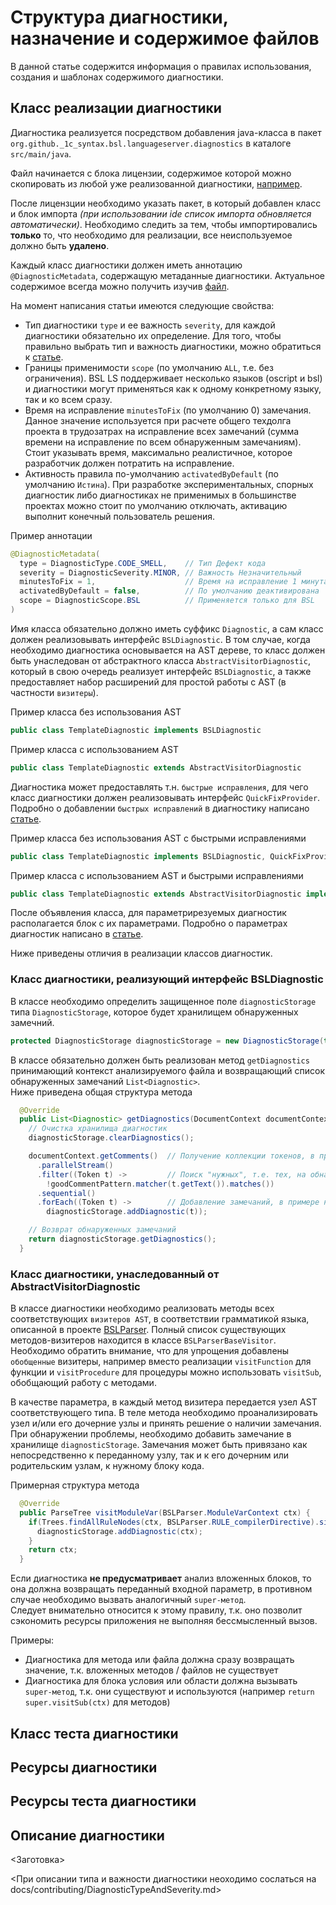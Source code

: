 # Структура диагностики, назначение и содержимое файлов

В данной статье содержится информация о правилах использования, создания и шаблонах содержимого диагностики.

## Класс реализации диагностики

Диагностика реализуется посредством добавления java-класса в пакет `org.github._1c_syntax.bsl.languageserver.diagnostics` в каталоге `src/main/java`.  

Файл начинается с блока лицензии, содержимое которой можно скопировать из любой уже реализованной диагностики, [например](src/main/java/org/github/_1c_syntax/bsl/languageserver/diagnostics/CanonicalSpellingKeywordsDiagnostic.java).

После лицензции необходимо указать пакет, в который добавлен класс и блок импорта _(при использовании ide список импорта обновляется автоматически)_. Необходимо следить за тем, чтобы импортировались **только** то, что необходимо для реализации, все неиспользуемое должно быть **удалено**.

Каждый класс диагностики должен иметь аннотацию `@DiagnosticMetadata`, содержащую метаданные диагностики. Актуальное содержимое всегда можно получить изучив [файл](src/main/java/org/github/_1c_syntax/bsl/languageserver/diagnostics/metadata/DiagnosticMetadata.java).

На момент написания статьи имеются следующие свойства:

- Тип диагностики `type` и ее важность `severity`, для каждой диагностики обязательно их определение. Для того, чтобы правильно выбрать тип и важность диагностики, можно обратиться к [статье](docs/contributing/DiagnosticTypeAndSeverity.md).
- Границы применимости `scope` (по умолчанию `ALL`, т.е. без ограничения). BSL LS поддерживает несколько языков (oscript и bsl) и диагностики могут применяться как к одному конкретному языку, так и ко всем сразу. 
- Время на исправление `minutesToFix` (по умолчанию 0) замечания. Данное значение используется при расчете общего техдолга проекта в трудозатрах на исправление всех замечаний (сумма времени на исправление по всем обнаруженным замечаниям). Стоит указывать время, максимально реалистичное, которое разработчик должен потратить на исправление.
- Активность правила по-умолчанию `activatedByDefault` (по умолчанию `Истина`). При разработке экспериментальных, спорных диагностик либо диагностиках не применимых в большинстве проектах можно стоит по умолчанию отключать, активацию выполнит конечный пользователь решения.

Пример аннотации

```java
@DiagnosticMetadata(
  type = DiagnosticType.CODE_SMELL,    // Тип Дефект кода
  severity = DiagnosticSeverity.MINOR, // Важность Незначительный
  minutesToFix = 1,                    // Время на исправление 1 минута
  activatedByDefault = false,          // По умолчанию деактивирована
  scope = DiagnosticScope.BSL          // Применяется только для BSL
)
```

Имя класса обязательно должно иметь суффикс `Diagnostic`, а сам класс должен реализовывать интерфейс `BSLDiagnostic`. В том случае, когда необходимо диагностика основывается на AST дереве, то класс должен быть унаследован от абстрактного класса `AbstractVisitorDiagnostic`, который в свою очередь реализует интерфейс `BSLDiagnostic`, а также предоставляет набор расширений для простой работы с AST (в частности `визитеры`).  

Пример класса без использования AST

```java
public class TemplateDiagnostic implements BSLDiagnostic
```

Пример класса с использованием AST

```java
public class TemplateDiagnostic extends AbstractVisitorDiagnostic
```

Диагностика может предоставлять т.н. `быстрые исправления`, для чего класс диагностики должен реализовывать интерфейс `QuickFixProvider`. Подробно о добавлении `быстрых исправлений` в диагностику написано [статье](docs/contributing/DiagnosticQuickFix.md).

Пример класса без использования AST с быстрыми исправлениями

```java
public class TemplateDiagnostic implements BSLDiagnostic, QuickFixProvider
```

Пример класса с использованием AST и быстрыми исправлениями

```java
public class TemplateDiagnostic extends AbstractVisitorDiagnostic implements QuickFixProvider
```

После объявления класса, для параметрирезуемых диагностик располагается блок с их параметрами. Подробно о параметрах диагностик написано в [статье](docs/contributing/DiagnostcAddSettings.md).

Ниже приведены отличия в реализации классов диагностик.

### Класс диагностики, реализующий интерфейс BSLDiagnostic

В классе необходимо определить защищенное поле `diagnosticStorage` типа `DiagnosticStorage`, которое будет хранилищем обнаруженных замечний.

```java
protected DiagnosticStorage diagnosticStorage = new DiagnosticStorage(this);
```

В классе обязательно должен быть реализован метод `getDiagnostics` принимающий контекст анализируемого файла и возвращающий список обнаруженных замечаний `List<Diagnostic>`.  
Ниже приведена общая структура метода

```java
  @Override
  public List<Diagnostic> getDiagnostics(DocumentContext documentContext) {
    // Очистка хранилища диагностик
    diagnosticStorage.clearDiagnostics();

    documentContext.getComments()  // Получение коллекции токенов, в примере комментариев
      .parallelStream()
      .filter((Token t) ->         // Поиск "нужных", т.е. тех, на обнаружение которых направлена диагностика
        !goodCommentPattern.matcher(t.getText()).matches())
      .sequential()
      .forEach((Token t) ->        // Добавление замечаний, в примере на каждый токен отдельное замечание
        diagnosticStorage.addDiagnostic(t));

    // Возврат обнаруженных замечаний
    return diagnosticStorage.getDiagnostics();
  }
```

### Класс диагностики, унаследованный от AbstractVisitorDiagnostic

В классе диагностики необходимо реализовать методы всех соответствующих `визитеров AST`, в соответствии грамматикой языка, описанной в проекте [BSLParser](https://github.com/1c-syntax/bsl-parser/blob/master/src/main/antlr/BSLParser.g4).  Полный список существующих методов-визитеров находится в классе `BSLParserBaseVisitor`. Необходимо обратить внимание, что для упрощения добавлены `обобщенные` визитеры, например вместо реализации `visitFunction` для функции и `visitProcedure` для процедуры можно использовать `visitSub`, обобщающий работу с методами.

В качестве параметра, в каждый метод визитера передается узел AST соответствующего типа. В теле метода необходимо проанализировать узел и/или его дочерние узлы и принять решение о наличии замечания. При обнаружении проблемы, необходимо добавить замечание в хранилище `diagnosticStorage`. Замечания может быть привязано как непосредственно к переданному узлу, так и к его дочерним или родительским узлам, к нужному блоку кода.

Примерная структура метода

```java
  @Override
  public ParseTree visitModuleVar(BSLParser.ModuleVarContext ctx) {                 // Визитер для переменных модуля
    if(Trees.findAllRuleNodes(ctx, BSLParser.RULE_compilerDirective).size() > 1) {  // Поиск нужных дочерних узлов
      diagnosticStorage.addDiagnostic(ctx);                                         // Добавление замечания на весь узел
    }
    return ctx;
  }
```

Если диагностика **не предусматривает** анализ вложенных блоков, то она должна возвращать переданный входной параметр, в противном случае необходимо вызвать аналогичный `super-метод`.  
Следует внимательно относится к этому правилу, т.к. оно позволит сэкономить ресурсы приложения не выполняя бессмысленный вызов.

Примеры:

- Диагностика для метода или файла должна сразу возвращать значение, т.к. вложенных методов / файлов не существует
- Диагностика для блока условия или области должна вызывать `super-метод`, т.к. они существуют и используются (например `return super.visitSub(ctx)` для методов)

## Класс теста диагностики

## Ресурсы диагностики

## Ресурсы теста диагностики

## Описание диагностики

<Заготовка>

<При описании типа и важности диагностики неоходимо сослаться на docs/contributing/DiagnosticTypeAndSeverity.md> 
